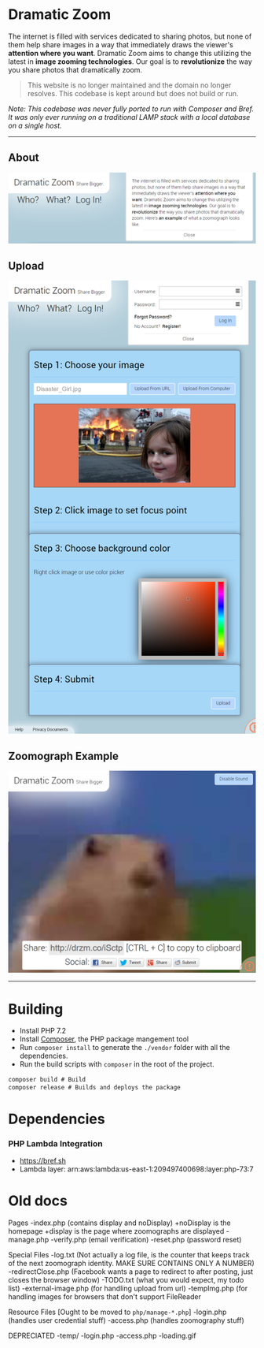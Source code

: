 # Dramatic Zoom

The internet is filled with services dedicated to sharing photos, but none of them help share images in a way that immediately draws the viewer's **attention where you want**. Dramatic Zoom aims to change this utilizing the latest in **image zooming technologies**. Our goal is to **revolutionize** the way you share photos that dramatically zoom.

> This website is no longer maintained and the domain no longer resolves. This codebase is kept around but does not build or run.

_Note: This codebase was never fully ported to run with Composer and Bref. It was only ever running on a traditional LAMP stack with a local database on a single host._

---

## About

![about screenshot](screenshots/about.png)

## Upload

![homepage upload screenshot](screenshots/homepage-upload.png)

## Zoomograph Example

![Zoomograph Example screenshot](screenshots/zoomograph-example.png)

---

# Building

- Install PHP 7.2
- Install [Composer](https://getcomposer.org), the PHP package mangement tool
- Run `composer install` to generate the `./vendor` folder with all the dependencies.
- Run the build scripts with `composer` in the root of the project.

```
composer build # Build
composer release # Builds and deploys the package
```

# Dependencies

### PHP Lambda Integration

- https://bref.sh
- Lambda layer: arn:aws:lambda:us-east-1:209497400698:layer:php-73:7

# Old docs

Pages
-index.php (contains display and noDisplay)
+noDisplay is the homepage
+display is the page where zoomographs are displayed
-manage.php
-verify.php (email verification)
-reset.php (password reset)

Special Files
-log.txt (Not actually a log file, is the counter that keeps track of the next zoomograph identity. MAKE SURE CONTAINS ONLY A NUMBER)
-redirectClose.php (Facebook wants a page to redirect to after posting, just closes the browser window)
-TODO.txt (what you would expect, my todo list)
-external-image.php (for handling upload from url)
-tempImg.php (for handling images for browsers that don't support FileReader

Resource Files [Ought to be moved to `php/manage-*.php`]
-login.php (handles user credential stuff)
-access.php (handles zoomography stuff)

DEPRECIATED
-temp/
-login.php
-access.php
-loading.gif
